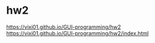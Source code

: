 # hw2<br />
https://vixi01.github.io/GUI-programming/hw2<br />
https://vixi01.github.io/GUI-programming/hw2/index.html

